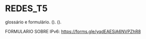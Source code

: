 # REDES_T5
glossário e formulário.
().
().

FORMULARIO SOBRE IPv6: https://forms.gle/yqdEAESiA6NVPZhR8
